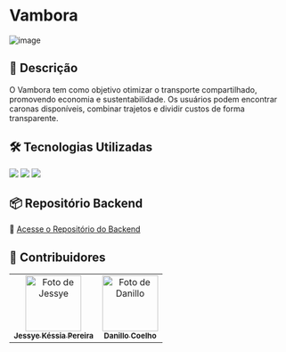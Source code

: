# Vambora
![image](https://github.com/user-attachments/assets/dd3f4fbf-c560-4aa8-a3e5-311c6d43690f)
## 📌 Descrição
O Vambora tem como objetivo otimizar o transporte compartilhado, promovendo economia e sustentabilidade. Os usuários podem encontrar caronas disponíveis, combinar trajetos e dividir custos de forma transparente.

## 🛠️ Tecnologias Utilizadas
<div>
  <img src="https://img.shields.io/badge/springboot-6DB33F?style=for-the-badge&logo=springsecurity&logoColor=white" />
  <img src="https://img.shields.io/badge/postgresql-4169E1?style=for-the-badge&logo=postgresql&logoColor=white" />
  <img src="https://img.shields.io/badge/angular-DD1100?style=for-the-badge&logo=angular&logoColor=white" />
</div>

## 📦 Repositório Backend
🔗 [Acesse o Repositório do Backend](https://github.com/JessyeKessia/Vambora-Spring.git)

## 👥 Contribuidores
<table>
  <tr>
   <td align="center">
      <a href="https://github.com/jessyekessia" title="gitHub">
        <img src="https://avatars.githubusercontent.com/u/128109017?v=4" width="100px;" alt="Foto de Jessye"/><br>
        <sub>
          <b>Jessye Késsia Pereira</b>
        </sub>
      </a>
    </td>
    <td align="center">
      <a href="https://github.com/Nillocoelho" title="gitHub">
        <img src="https://avatars.githubusercontent.com/u/111874946?v=4" width="100px;" alt="Foto de Danillo"/><br>
        <sub>
          <b>Danillo Coelho</b>
        </sub>
      </a>
    </td>
      </a>
    </td>
  </tr>
</table>
